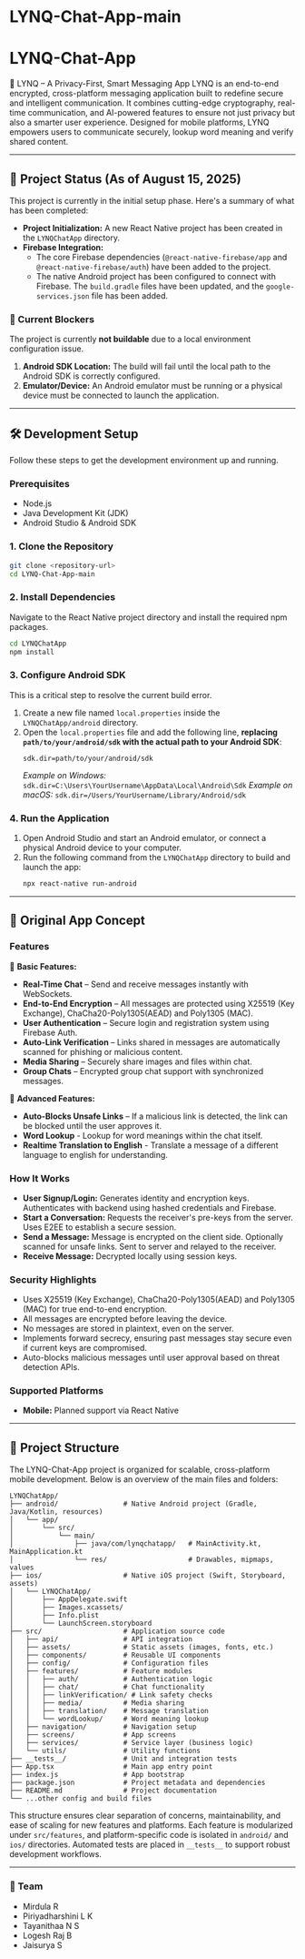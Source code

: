 # LYNQ-Chat-App-main

# LYNQ-Chat-App

📱 LYNQ – A Privacy-First, Smart Messaging App
LYNQ is an end-to-end encrypted, cross-platform messaging application built to redefine secure and intelligent communication. It combines cutting-edge cryptography, real-time communication, and AI-powered features to ensure not just privacy but also a smarter user experience. Designed for mobile platforms, LYNQ empowers users to communicate securely, lookup word meaning and verify shared content.

---

## 🚀 Project Status (As of August 15, 2025)

This project is currently in the initial setup phase. Here's a summary of what has been completed:

*   **Project Initialization:** A new React Native project has been created in the `LYNQChatApp` directory.
*   **Firebase Integration:**
    *   The core Firebase dependencies (`@react-native-firebase/app` and `@react-native-firebase/auth`) have been added to the project.
    *   The native Android project has been configured to connect with Firebase. The `build.gradle` files have been updated, and the `google-services.json` file has been added.

### 🚨 Current Blockers
The project is currently **not buildable** due to a local environment configuration issue.
1.  **Android SDK Location:** The build will fail until the local path to the Android SDK is correctly configured.
2.  **Emulator/Device:** An Android emulator must be running or a physical device must be connected to launch the application.

---

## 🛠️ Development Setup

Follow these steps to get the development environment up and running.

### Prerequisites
*   Node.js
*   Java Development Kit (JDK)
*   Android Studio & Android SDK

### 1. Clone the Repository
```bash
git clone <repository-url>
cd LYNQ-Chat-App-main
```

### 2. Install Dependencies
Navigate to the React Native project directory and install the required npm packages.
```bash
cd LYNQChatApp
npm install
```

### 3. Configure Android SDK
This is a critical step to resolve the current build error.
1.  Create a new file named `local.properties` inside the `LYNQChatApp/android` directory.
2.  Open the `local.properties` file and add the following line, **replacing `path/to/your/android/sdk` with the actual path to your Android SDK**:
    ```
    sdk.dir=path/to/your/android/sdk
    ```
    *Example on Windows:* `sdk.dir=C:\Users\YourUsername\AppData\Local\Android\Sdk`
    *Example on macOS:* `sdk.dir=/Users/YourUsername/Library/Android/sdk`

### 4. Run the Application
1.  Open Android Studio and start an Android emulator, or connect a physical Android device to your computer.
2.  Run the following command from the `LYNQChatApp` directory to build and launch the app:
    ```bash
    npx react-native run-android
    ```
---

## 📝 Original App Concept

### Features
🔐 **Basic Features:**
*   **Real-Time Chat** – Send and receive messages instantly with WebSockets.
*   **End-to-End Encryption** – All messages are protected using X25519 (Key Exchange), ChaCha20-Poly1305(AEAD) and Poly1305 (MAC).
*   **User Authentication** – Secure login and registration system using Firebase Auth.
*   **Auto-Link Verification** – Links shared in messages are automatically scanned for phishing or malicious content.
*   **Media Sharing** – Securely share images and files within chat.
*   **Group Chats** – Encrypted group chat support with synchronized messages.

📡 **Advanced Features:**
*   **Auto-Blocks Unsafe Links** – If a malicious link is detected, the link can be blocked until the user approves it.
*   **Word Lookup** - Lookup for word meanings within the chat itself.
*   **Realtime Translation to English** - Translate a message of a different language to english for understanding.

### How It Works
*   **User Signup/Login:** Generates identity and encryption keys. Authenticates with backend using hashed credentials and Firebase.
*   **Start a Conversation:** Requests the receiver's pre-keys from the server. Uses E2EE to establish a secure session.
*   **Send a Message:** Message is encrypted on the client side. Optionally scanned for unsafe links. Sent to server and relayed to the receiver.
*   **Receive Message:** Decrypted locally using session keys.

### Security Highlights
*   Uses X25519 (Key Exchange), ChaCha20-Poly1305(AEAD) and Poly1305 (MAC) for true end-to-end encryption.
*   All messages are encrypted before leaving the device.
*   No messages are stored in plaintext, even on the server.
*   Implements forward secrecy, ensuring past messages stay secure even if current keys are compromised.
*   Auto-blocks malicious messages until user approval based on threat detection APIs.

### Supported Platforms
*   **Mobile:** Planned support via React Native

---

## 📂 Project Structure

The LYNQ-Chat-App project is organized for scalable, cross-platform mobile development. Below is an overview of the main files and folders:

```
LYNQChatApp/
├── android/                # Native Android project (Gradle, Java/Kotlin, resources)
│   └── app/
│       └── src/
│           └── main/
│               ├── java/com/lynqchatapp/   # MainActivity.kt, MainApplication.kt
│               └── res/                    # Drawables, mipmaps, values
├── ios/                    # Native iOS project (Swift, Storyboard, assets)
│   └── LYNQChatApp/
│       ├── AppDelegate.swift
│       ├── Images.xcassets/
│       ├── Info.plist
│       └── LaunchScreen.storyboard
├── src/                    # Application source code
│   ├── api/                # API integration
│   ├── assets/             # Static assets (images, fonts, etc.)
│   ├── components/         # Reusable UI components
│   ├── config/             # Configuration files
│   ├── features/           # Feature modules
│   │   ├── auth/           # Authentication logic
│   │   ├── chat/           # Chat functionality
│   │   ├── linkVerification/ # Link safety checks
│   │   ├── media/          # Media sharing
│   │   ├── translation/    # Message translation
│   │   └── wordLookup/     # Word meaning lookup
│   ├── navigation/         # Navigation setup
│   ├── screens/            # App screens
│   ├── services/           # Service layer (business logic)
│   └── utils/              # Utility functions
├── __tests__/              # Unit and integration tests
├── App.tsx                 # Main app entry point
├── index.js                # App bootstrap
├── package.json            # Project metadata and dependencies
├── README.md               # Project documentation
└── ...other config and build files
```

This structure ensures clear separation of concerns, maintainability, and ease of scaling for new features and platforms. Each feature is modularized under `src/features`, and platform-specific code is isolated in `android/` and `ios/` directories. Automated tests are placed in `__tests__` to support robust development workflows.

---

### 🤝 Team
*   Mirdula R
*   Piriyadharshini L K
*   Tayanithaa N S
*   Logesh Raj B
*   Jaisurya S
